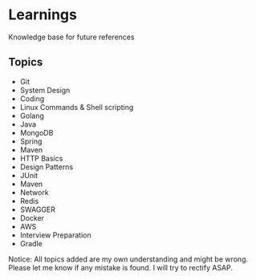 # Learnings

Knowledge base for future references

## Topics

* Git
* System Design
* Coding
* Linux Commands & Shell scripting
* Golang
* Java
* MongoDB
* Spring
* Maven
* HTTP Basics
* Design Patterns
* JUnit
* Maven
* Network
* Redis
* SWAGGER
* Docker
* AWS
* Interview Preparation
* Gradle

Notice: All topics added are my own understanding and might be wrong. Please let me know if any mistake is found. I will try to rectify ASAP.
